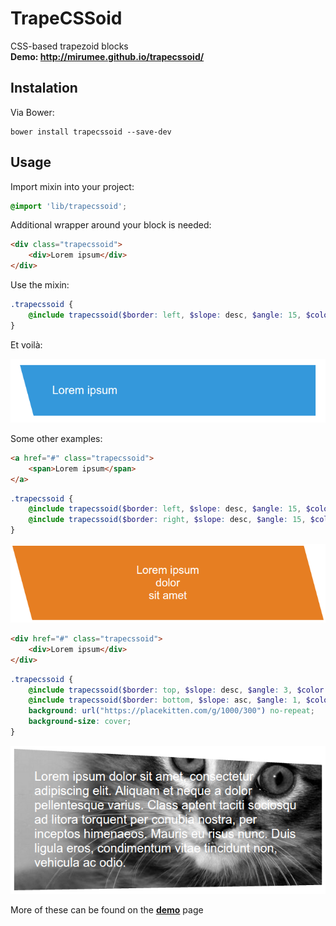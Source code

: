 # TrapeCSSoid
CSS-based trapezoid blocks<br>
**Demo: http://mirumee.github.io/trapecssoid/**

Instalation
-----------
Via Bower:
```shell
bower install trapecssoid --save-dev
```

Usage
-----
Import mixin into your project:
```scss
@import 'lib/trapecssoid';
```

Additional wrapper around your block is needed:

```html
<div class="trapecssoid">
    <div>Lorem ipsum</div>
</div>
```

Use the mixin:

```scss
.trapecssoid {
    @include trapecssoid($border: left, $slope: desc, $angle: 15, $color: #3498DB);
}
```

Et voilà:

![alt text](https://raw.githubusercontent.com/mirumee/trapecssoid/master/static/usage-1.png)

Some other examples:

```html
<a href="#" class="trapecssoid">
    <span>Lorem ipsum</span>
</a>
```

```scss
.trapecssoid {
    @include trapecssoid($border: left, $slope: desc, $angle: 15, $color: #E67E22, $color-hover: lighten(#E67E22, 10%), $child-selector: span);
    @include trapecssoid($border: right, $slope: desc, $angle: 15, $color: #E67E22, $color-hover: lighten(#E67E22, 10%), $child-selector: span, $second: true);
}
```

![alt text](https://raw.githubusercontent.com/mirumee/trapecssoid/master/static/usage-2.png)

```html
<div href="#" class="trapecssoid">
    <div>Lorem ipsum</div>
</div>
```

```scss
.trapecssoid {
    @include trapecssoid($border: top, $slope: desc, $angle: 3, $color: white, $inset: true);
    @include trapecssoid($border: bottom, $slope: asc, $angle: 1, $color: white, $inset: true, $second: true);
    background: url("https://placekitten.com/g/1000/300") no-repeat;
    background-size: cover;
}
```

![alt text](https://raw.githubusercontent.com/mirumee/trapecssoid/master/static/usage-3.png)

More of these can be found on the **[demo](http://mirumee.github.io/trapecssoid/)** page
